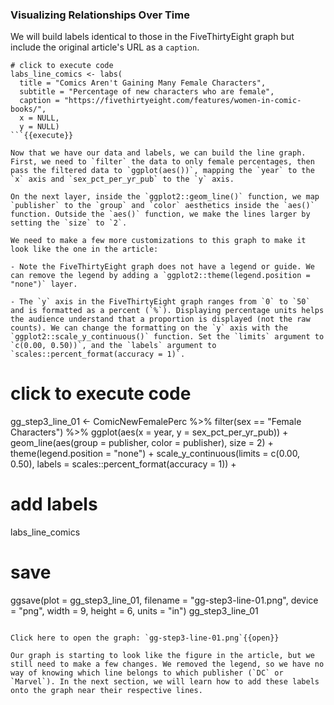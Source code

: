 ### Visualizing Relationships Over Time

We will build labels identical to those in the FiveThirtyEight graph but include the original article's URL as a `caption`.

```
# click to execute code
labs_line_comics <- labs(
  title = "Comics Aren't Gaining Many Female Characters", 
  subtitle = "Percentage of new characters who are female", 
  caption = "https://fivethirtyeight.com/features/women-in-comic-books/",
  x = NULL, 
  y = NULL)
```{{execute}}

Now that we have our data and labels, we can build the line graph. First, we need to `filter` the data to only female percentages, then pass the filtered data to `ggplot(aes())`, mapping the `year` to the `x` axis and `sex_pct_per_yr_pub` to the `y` axis.

On the next layer, inside the `ggplot2::geom_line()` function, we map `publisher` to the `group` and `color` aesthetics inside the `aes()` function. Outside the `aes()` function, we make the lines larger by setting the `size` to `2`. 

We need to make a few more customizations to this graph to make it look like the one in the article:

- Note the FiveThirtyEight graph does not have a legend or guide. We can remove the legend by adding a `ggplot2::theme(legend.position = "none")` layer. 

- The `y` axis in the FiveThirtyEight graph ranges from `0` to `50` and is formatted as a percent (`%`). Displaying percentage units helps the audience understand that a proportion is displayed (not the raw counts). We can change the formatting on the `y` axis with the `ggplot2::scale_y_continuous()` function. Set the `limits` argument to `c(0.00, 0.50))`, and the `labels` argument to `scales::percent_format(accuracy = 1)`.

```
# click to execute code
gg_step3_line_01 <- ComicNewFemalePerc %>% 
  filter(sex == "Female Characters") %>% 
  ggplot(aes(x = year, y = sex_pct_per_yr_pub)) + 
  geom_line(aes(group = publisher, color = publisher),
            size = 2) + 
  theme(legend.position = "none") + 
  scale_y_continuous(limits = c(0.00, 0.50),
         labels = scales::percent_format(accuracy = 1)) +
  # add labels
  labs_line_comics
# save
ggsave(plot = gg_step3_line_01,
        filename = "gg-step3-line-01.png",
        device = "png",
        width = 9,
        height = 6,
        units = "in")
gg_step3_line_01
```{{execute}}

Click here to open the graph: `gg-step3-line-01.png`{{open}} 

Our graph is starting to look like the figure in the article, but we still need to make a few changes. We removed the legend, so we have no way of knowing which line belongs to which publisher (`DC` or `Marvel`). In the next section, we will learn how to add these labels onto the graph near their respective lines.
